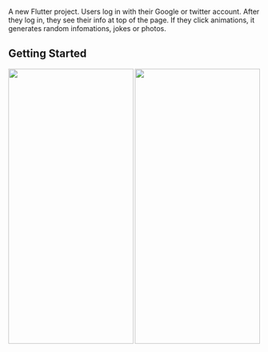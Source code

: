 

A new Flutter project. Users log in with their Google or twitter account. After they log in, they see their info at top of the page. If they click animations, it generates random infomations, jokes or photos.

## Getting Started
<img align="left" src=https://github.com/merveperu/LoginSocialMedia/assets/67706542/11071530-d36b-4dd4-a607-50b7de6b5f11
 width = "250" height ="550" >
 
 <img align="center" src=https://github.com/merveperu/LoginSocialMedia/assets/67706542/855ee67a-4ee9-46a1-96ae-81b11af32167
 width = "250" height ="550" >
 
